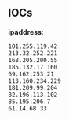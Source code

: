 
## IOCs

__ipaddress__:

```text
101.255.119.42
213.32.252.221
168.205.200.55
185.132.17.160
69.162.253.21
113.160.234.229
181.209.99.204
82.196.113.102
85.195.206.7
61.14.68.33
```